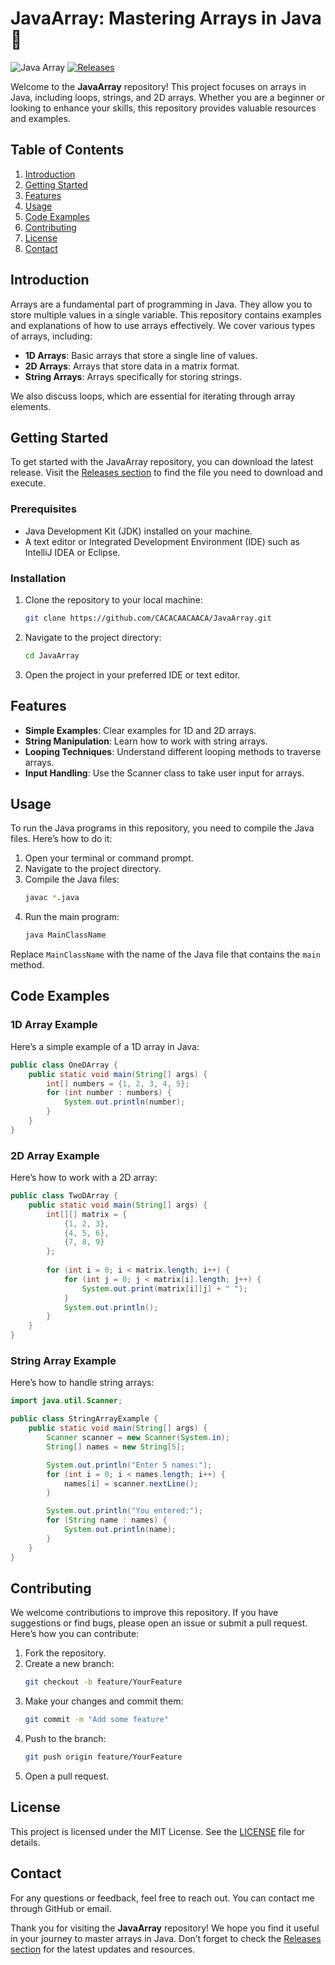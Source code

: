 # JavaArray: Mastering Arrays in Java 🚀

![Java Array](https://img.shields.io/badge/Java%20Array-v1.0-blue.svg)
[![Releases](https://img.shields.io/badge/Releases-Check%20Here-brightgreen)](https://github.com/CACACAACAACA/JavaArray/releases)

Welcome to the **JavaArray** repository! This project focuses on arrays in Java, including loops, strings, and 2D arrays. Whether you are a beginner or looking to enhance your skills, this repository provides valuable resources and examples.

## Table of Contents

1. [Introduction](#introduction)
2. [Getting Started](#getting-started)
3. [Features](#features)
4. [Usage](#usage)
5. [Code Examples](#code-examples)
6. [Contributing](#contributing)
7. [License](#license)
8. [Contact](#contact)

## Introduction

Arrays are a fundamental part of programming in Java. They allow you to store multiple values in a single variable. This repository contains examples and explanations of how to use arrays effectively. We cover various types of arrays, including:

- **1D Arrays**: Basic arrays that store a single line of values.
- **2D Arrays**: Arrays that store data in a matrix format.
- **String Arrays**: Arrays specifically for storing strings.

We also discuss loops, which are essential for iterating through array elements.

## Getting Started

To get started with the JavaArray repository, you can download the latest release. Visit the [Releases section](https://github.com/CACACAACAACA/JavaArray/releases) to find the file you need to download and execute.

### Prerequisites

- Java Development Kit (JDK) installed on your machine.
- A text editor or Integrated Development Environment (IDE) such as IntelliJ IDEA or Eclipse.

### Installation

1. Clone the repository to your local machine:
   ```bash
   git clone https://github.com/CACACAACAACA/JavaArray.git
   ```
2. Navigate to the project directory:
   ```bash
   cd JavaArray
   ```
3. Open the project in your preferred IDE or text editor.

## Features

- **Simple Examples**: Clear examples for 1D and 2D arrays.
- **String Manipulation**: Learn how to work with string arrays.
- **Looping Techniques**: Understand different looping methods to traverse arrays.
- **Input Handling**: Use the Scanner class to take user input for arrays.

## Usage

To run the Java programs in this repository, you need to compile the Java files. Here’s how to do it:

1. Open your terminal or command prompt.
2. Navigate to the project directory.
3. Compile the Java files:
   ```bash
   javac *.java
   ```
4. Run the main program:
   ```bash
   java MainClassName
   ```

Replace `MainClassName` with the name of the Java file that contains the `main` method.

## Code Examples

### 1D Array Example

Here’s a simple example of a 1D array in Java:

```java
public class OneDArray {
    public static void main(String[] args) {
        int[] numbers = {1, 2, 3, 4, 5};
        for (int number : numbers) {
            System.out.println(number);
        }
    }
}
```

### 2D Array Example

Here’s how to work with a 2D array:

```java
public class TwoDArray {
    public static void main(String[] args) {
        int[][] matrix = {
            {1, 2, 3},
            {4, 5, 6},
            {7, 8, 9}
        };
        
        for (int i = 0; i < matrix.length; i++) {
            for (int j = 0; j < matrix[i].length; j++) {
                System.out.print(matrix[i][j] + " ");
            }
            System.out.println();
        }
    }
}
```

### String Array Example

Here’s how to handle string arrays:

```java
import java.util.Scanner;

public class StringArrayExample {
    public static void main(String[] args) {
        Scanner scanner = new Scanner(System.in);
        String[] names = new String[5];

        System.out.println("Enter 5 names:");
        for (int i = 0; i < names.length; i++) {
            names[i] = scanner.nextLine();
        }

        System.out.println("You entered:");
        for (String name : names) {
            System.out.println(name);
        }
    }
}
```

## Contributing

We welcome contributions to improve this repository. If you have suggestions or find bugs, please open an issue or submit a pull request. Here’s how you can contribute:

1. Fork the repository.
2. Create a new branch:
   ```bash
   git checkout -b feature/YourFeature
   ```
3. Make your changes and commit them:
   ```bash
   git commit -m "Add some feature"
   ```
4. Push to the branch:
   ```bash
   git push origin feature/YourFeature
   ```
5. Open a pull request.

## License

This project is licensed under the MIT License. See the [LICENSE](LICENSE) file for details.

## Contact

For any questions or feedback, feel free to reach out. You can contact me through GitHub or email.

Thank you for visiting the **JavaArray** repository! We hope you find it useful in your journey to master arrays in Java. Don’t forget to check the [Releases section](https://github.com/CACACAACAACA/JavaArray/releases) for the latest updates and resources.